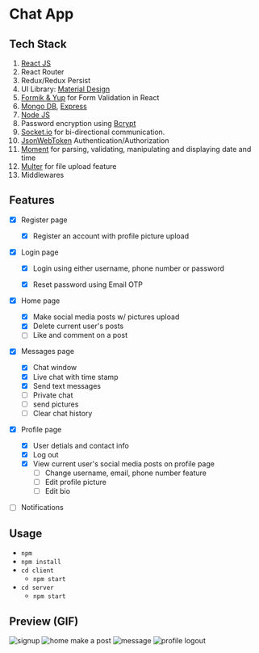 # Chat App

## Tech Stack

1. [React JS](https://reactjs.org/docs/getting-started.html/)
2. React Router
3. Redux/Redux Persist
4. UI Library: [Material Design](https://mui.com/) 
5. [Formik & Yup](https://formik.org/docs/guides/validation) for Form Validation in React
6. [Mongo DB](https://www.mongodb.com/docs/), [Express](https://expressjs.com/en/starter/installing.html)
7. [Node JS](https://nodejs.org/en/)
8. Password encryption using [Bcrypt](https://www.becrypt.com/uk/)
9. [Socket.io](https://socket.io/get-started/chat) for bi-directional communication.
10. [JsonWebToken](https://jwt.io/introduction) Authentication/Authorization
11. [Moment](https://jwt.io/Moment%20for%20parsing,%20validating,%20manipulating%20and%20displaying%20date%20and%20time.) for parsing, validating, manipulating and displaying date and time
12. [Multer](https://www.npmjs.com/package/multer) for file upload feature
13. Middlewares

## Features

- [x] Register page 
  - [x] Register an account with profile picture upload

- [x] Login page
  - [x] Login using either username, phone number or password
  - [x] Reset password using Email OTP
  

- [x] Home page
  - [x] Make social media posts w/ pictures upload
  - [x] Delete current user's posts
  - [ ] Like and comment on a post

- [x] Messages page
  - [x] Chat window
  - [x] Live chat with time stamp
  - [x] Send text messages
  - [ ] Private chat
  - [ ] send pictures
  - [ ] Clear chat history

- [x] Profile page
  - [x] User detials and contact info
  - [x] Log out
  - [x] View current user's social media posts on profile page
    - [ ] Change username, email, phone number feature
    - [ ] Edit profile picture
    - [ ] Edit bio
    
- [ ] Notifications
   

## Usage
- `npm`
- `npm install`
 - `cd client`
   - `npm start`
 - `cd server`
   - `npm start`

## Preview (GIF)
![signup](https://user-images.githubusercontent.com/73333847/229194774-8810cbf4-0344-4be0-8674-907e37adbf5a.gif)
![home make a post](https://user-images.githubusercontent.com/73333847/229194797-67693025-0034-4c56-ad4a-dd7935ed4828.gif)
![message](https://user-images.githubusercontent.com/73333847/229194824-a8aa9d30-1d44-4090-8f84-b382ca0e9476.gif)
 ![profile logout](https://user-images.githubusercontent.com/73333847/229195518-59dbd095-447d-4730-9bd0-183055a0eee5.gif)

